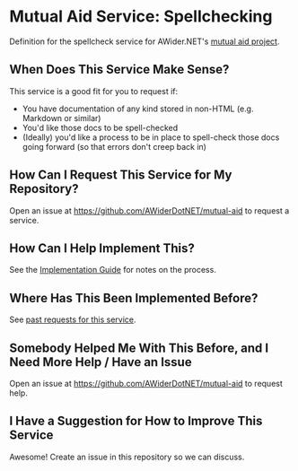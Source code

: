 # Mutual Aid Service: Spellchecking

Definition for the spellcheck service for AWider.NET's [mutual aid project](https://github.com/AWiderDotNET/mutual-aid).

## When Does This Service Make Sense?

This service is a good fit for you to request if:

* You have documentation of any kind stored in non-HTML (e.g. Markdown or similar)
* You'd like those docs to be spell-checked
* (Ideally) you'd like a process to be in place to spell-check those docs going forward (so that errors don't creep back in)

## How Can I Request This Service for My Repository?

Open an issue at <https://github.com/AWiderDotNET/mutual-aid> to request a service.

## How Can I Help Implement This?

See the [Implementation Guide](ImplementationGuide.md) for notes on the process.

## Where Has This Been Implemented Before?

See [past requests for this service](https://github.com/AWiderDotNET/mutual-aid/labels/service%3Aspellcheck).

## Somebody Helped Me With This Before, and I Need More Help / Have an Issue

Open an issue at <https://github.com/AWiderDotNET/mutual-aid> to request help.

## I Have a Suggestion for How to Improve This Service

Awesome! Create an issue in this repository so we can discuss.
